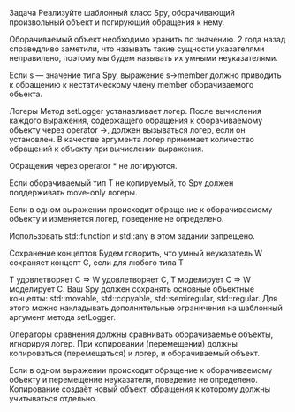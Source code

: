 Задача
Реализуйте шаблонный класс Spy, оборачивающий произвольный объект и логирующий обращения к нему.

Оборачиваемый объект необходимо хранить по значению. 2 года назад справедливо заметили, что называть такие сущности указателями неправильно, поэтому мы будем называть их умными неуказателями.

Если s — значение типа Spy<T>, выражение s->member должно приводить к обращению к нестатическому члену member оборачиваемого объекта.

Логеры
Метод setLogger устанавливает логер. После вычисления каждого выражения, содержащего обращения к оборачиваемому объекту через operator ->, должен вызываться логер, если он установлен. В качестве аргумента логер принимает количество обращений к объекту при вычислении выражения.

Обращения через operator * не логируются.

Если оборачиваемый тип T не копируемый, то Spy<T> должен поддерживать move-only логеры.

Если в одном выражении происходит обращение к оборачиваемому объекту и изменяется логер, поведение не определено.

Использовать std::function и std::any в этом задании запрещено.

Сохранение концептов
Будем говорить, что умный неуказатель W сохраняет концепт C, если для любого типа T

T удовлетворяет C ⇒ W<T> удовлетворяет C,
T моделирует C ⇒ W<T> моделирует C.
Ваш Spy должен сохранять основные объектные концепты: std::movable, std::copyable, std::semiregular, std::regular. Для этого можно накладывать дополнительные ограничения на шаблонный аргумент метода setLogger.

Операторы сравнения должны сравнивать оборачиваемые объекты, игнорируя логер. При копировании (перемещении) должны копироваться (перемещаться) и логер, и оборачиваемый объект.

Если в одном выражении происходит обращение к оборачиваемому объекту и перемещение неуказателя, поведение не определено. Копирование создаёт новый объект, обращения к которому должны учитываться отдельно.
